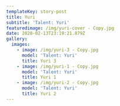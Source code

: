 ```yaml
---
templateKey: story-post
title: Yuri
subtitle: 'Talent: Yuri'
featuredimage: /img/yuri-cover - Copy.jpg
date: 2020-02-13T23:19:21.879Z
gallery:
  images:
    - image: /img/yuri-3 - Copy.jpg
      model: 'Talent: Yuri'
      title: Yuri 3
    - image: /img/yuri-1 - Copy.jpg
      model: 'Talent: Yuri'
      title: Yuri 1
    - image: /img/yuri-2 - Copy.jpg
      model: 'Talent: Yuri'
      title: Yuri 2
---
```


